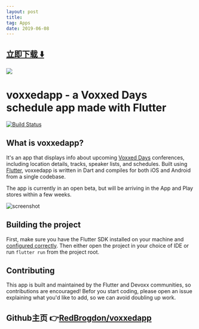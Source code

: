 ```yaml
---
layout: post
title:  
tag: Apps
date: 2019-06-08
---
```


 


## [立即下载 ️⬇️ ](https://codeload.github.com/RedBrogdon/voxxedapp/zip/master) 
<p-9> 

 
![](https://flutterawesome.com/content/images/2019/01/voxxedapp.jpg)
 
>
> 
>

 
# voxxedapp - a Voxxed Days schedule app made with Flutter

[![Build Status](https://travis-ci.org/devoxx/voxxedapp.svg?branch=master)](https://travis-ci.org/devoxx/voxxedapp)

## What is voxxedapp?

It's an app that displays info about upcoming
[Voxxed Days](https://beta.voxxeddays.com/) conferences, including
location details, tracks, speaker lists, and schedules. Built using
[Flutter](https://flutter.io), voxxedapp is written in Dart and compiles
for both iOS and Android from a single codebase.

The app is currently in an open beta, but will be arriving in the App
and Play stores within a few weeks.

![screenshot](https://user-images.githubusercontent.com/969662/46552202-d2a8f700-c88e-11e8-9229-4218d7598c09.gif)

## Building the project

First, make sure you have the Flutter SDK installed on your machine and
[configured correctly](https://flutter.io/get-started/install/). Then
either open the project in your choice of IDE or run `flutter run` from
the project root.

## Contributing

This app is built and maintained by the Flutter and Devoxx communities,
so contributions are encouraged! Befor you start coding, please open an
issue explaining what you'd like to add, so we can avoid doubling up
work.

## Github主页 👉[RedBrogdon/voxxedapp](http://github.com/RedBrogdon/voxxedapp)